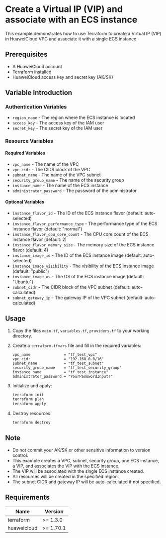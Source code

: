 # Create a Virtual IP (VIP) and associate with an ECS instance

This example demonstrates how to use Terraform to create a Virtual IP (VIP) in HuaweiCloud VPC and associate it with a
single ECS instance.

## Prerequisites

* A HuaweiCloud account
* Terraform installed
* HuaweiCloud access key and secret key (AK/SK)

## Variable Introduction

### Authentication Variables

* `region_name` - The region where the ECS instance is located
* `access_key` - The access key of the IAM user
* `secret_key` - The secret key of the IAM user

### Resource Variables

#### Required Variables

* `vpc_name` - The name of the VPC
* `vpc_cidr` - The CIDR block of the VPC
* `subnet_name` - The name of the VPC subnet
* `security_group_name` - The name of the security group
* `instance_name` - The name of the ECS instance
* `administrator_password` - The password of the administrator

#### Optional Variables

* `instance_flavor_id` - The ID of the ECS instance flavor (default: auto-selected)
* `instance_flavor_performance_type` - The performance type of the ECS instance flavor (default: "normal")
* `instance_flavor_cpu_core_count` - The CPU core count of the ECS instance flavor (default: 2)
* `instance_flavor_memory_size` - The memory size of the ECS instance flavor (default: 4)
* `instance_image_id` - The ID of the ECS instance image (default: auto-selected)
* `instance_image_visibility` - The visibility of the ECS instance image (default: "public")
* `instance_image_os` - The OS of the ECS instance image (default: "Ubuntu")
* `subnet_cidr` - The CIDR block of the VPC subnet (default: auto-calculated)
* `subnet_gateway_ip` - The gateway IP of the VPC subnet (default: auto-calculated)

## Usage

1. Copy the files `main.tf`, `variables.tf`, `providers.tf` to your working directory.
2. Create a `terraform.tfvars` file and fill in the required variables:

   ```hcl
   vpc_name               = "tf_test_vpc"
   vpc_cidr               = "192.168.0.0/16"
   subnet_name            = "tf_test_subnet"
   security_group_name    = "tf_test_security_group"
   instance_name          = "tf_test_instance"
   administrator_password = "YourPasswordInput!"
   ```

3. Initialize and apply:

   ```bash
   terraform init
   terraform plan
   terraform apply
   ```

4. Destroy resources:

   ```bash
   terraform destroy
   ```

## Note

* Do not commit your AK/SK or other sensitive information to version control.
* This example creates a VPC, subnet, security group, one ECS instance, a VIP, and associates the VIP with the ECS instance.
* The VIP will be associated with the single ECS instance created.
* All resources will be created in the specified region.
* The subnet CIDR and gateway IP will be auto-calculated if not specified.

## Requirements

| Name        | Version    |
| ----------- | ---------- |
| terraform   | >= 1.3.0   |
| huaweicloud | >= 1.70.1  |
